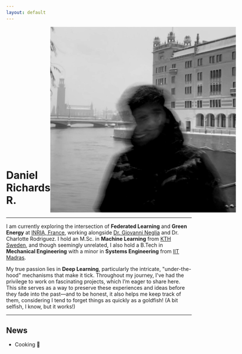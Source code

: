 ```yaml
---
layout: default
---
```

<div style="display: flex; justify-content: space-between; align-items: flex-end; width: 100%;">
  <h1 style="margin-bottom: 1rem;">Daniel Richards R.</h1>
  <img src="assets/profile.jpg" alt="profileimg">
</div>

---

I am currently exploring the intersection of **Federated Learning** and **Green Energy** at [INRIA, France](https://www.inria.fr/fr/centre-inria-universite-cote-azur), working alongside [Dr. Giovanni Neglia](http://www-sop.inria.fr/members/Giovanni.Neglia/) and Dr. Charlotte Rodriguez. I hold an M.Sc. in **Machine Learning** from [KTH Sweden](https://www.kth.se/), and though seemingly unrelated, I also hold a B.Tech in **Mechanical Engineering** with a minor in **Systems Engineering** from [IIT Madras](https://www.iitm.ac.in/).

My true passion lies in **Deep Learning**, particularly the intricate, "under-the-hood" mechanisms that make it tick. Throughout my journey, I've had the privilege to work on fascinating projects, which I’m eager to share here. This site serves as a way to preserve these experiences and ideas before they fade into the past—and to be honest, it also helps me keep track of them, considering I tend to forget things as quickly as a goldfish! (A bit selfish, I know, but it works!)

---

## News

- Cooking 🍳



